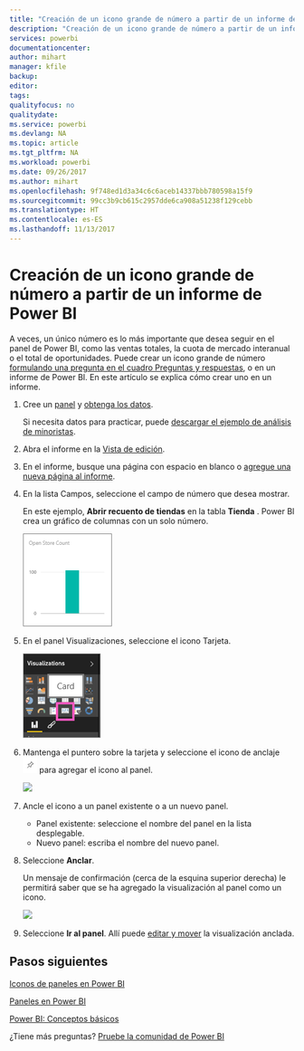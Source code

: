 ```yaml
---
title: "Creación de un icono grande de número a partir de un informe de Power BI"
description: "Creación de un icono grande de número a partir de un informe de Power BI"
services: powerbi
documentationcenter: 
author: mihart
manager: kfile
backup: 
editor: 
tags: 
qualityfocus: no
qualitydate: 
ms.service: powerbi
ms.devlang: NA
ms.topic: article
ms.tgt_pltfrm: NA
ms.workload: powerbi
ms.date: 09/26/2017
ms.author: mihart
ms.openlocfilehash: 9f748ed1d3a34c6c6aceb14337bbb780598a15f9
ms.sourcegitcommit: 99cc3b9cb615c2957dde6ca908a51238f129cebb
ms.translationtype: HT
ms.contentlocale: es-ES
ms.lasthandoff: 11/13/2017
---
```

# <a name="create-a-big-number-tile-from-a-power-bi-report"></a>Creación de un icono grande de número a partir de un informe de Power BI
A veces, un único número es lo más importante que desea seguir en el panel de Power BI, como las ventas totales, la cuota de mercado interanual o el total de oportunidades. Puede crear un icono grande de número [formulando una pregunta en el cuadro Preguntas y respuestas](power-bi-visualization-big-number.md), o en un informe de Power BI. En este artículo se explica cómo crear uno en un informe.

1. Cree un [panel](service-dashboards.md) y [obtenga los datos](service-get-data.md).
   
   Si necesita datos para practicar, puede [descargar el ejemplo de análisis de minoristas](sample-retail-analysis.md). 
2. Abra el informe en la [Vista de edición](service-reading-view-and-editing-view.md).
3. En el informe, busque una página con espacio en blanco o [agregue una nueva página al informe](power-bi-report-add-page.md).
4. En la lista Campos, seleccione el campo de número que desea mostrar.
   
   En este ejemplo, **Abrir recuento de tiendas** en la tabla **Tienda** . Power BI crea un gráfico de columnas con un solo número.
   
   ![](media/power-bi-visualization-big-number-report/pbi_rptnumbertilechart.png)
5. En el panel Visualizaciones, seleccione el icono Tarjeta.
   
   ![](media/power-bi-visualization-big-number-report/pbi_changechartcard.png)
6. Mantenga el puntero sobre la tarjeta y seleccione el icono de  anclaje ![](media/power-bi-visualization-big-number-report/pbi_pintile.png) para agregar el icono al panel. 
   
   ![](media/power-bi-visualization-big-number-report/power-bi-pin-icon.png)
7. Ancle el icono a un panel existente o a un nuevo panel. 
   
   * Panel existente: seleccione el nombre del panel en la lista desplegable.
   * Nuevo panel: escriba el nombre del nuevo panel.
8. Seleccione **Anclar**.
   
   Un mensaje de confirmación (cerca de la esquina superior derecha) le permitirá saber que se ha agregado la visualización al panel como un icono.
   
   ![](media/power-bi-visualization-big-number-report/power-bi-pin-success-message.png)
9. Seleccione **Ir al panel**. Allí puede [editar y mover](service-dashboard-edit-tile.md) la visualización anclada.

## <a name="next-steps"></a>Pasos siguientes
[Iconos de paneles en Power BI](service-dashboard-tiles.md)

[Paneles en Power BI](service-dashboards.md)

[Power BI: Conceptos básicos](service-basic-concepts.md)

¿Tiene más preguntas? [Pruebe la comunidad de Power BI](http://community.powerbi.com/)

